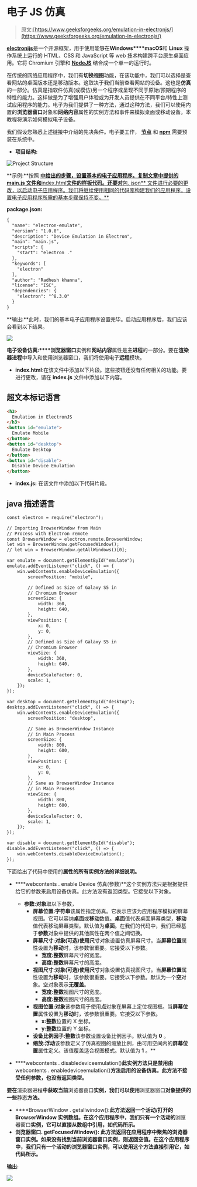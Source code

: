 # 电子 JS 仿真

> 原文:[https://www.geeksforgeeks.org/emulation-in-electronjs/](https://www.geeksforgeeks.org/emulation-in-electronjs/)

[**electronijs**](https://www.geeksforgeeks.org/introduction-to-electronjs/)是一个开源框架，用于使用能够在**Windows****macOS**和 **Linux** 操作系统上运行的 HTML、CSS 和 JavaScript 等 web 技术构建跨平台原生桌面应用。它将 Chromium 引擎和 [**NodeJS**](https://www.geeksforgeeks.org/introduction-to-nodejs/) 结合成一个单一的运行时。

在传统的网络应用程序中，我们有**切换视图**功能，在该功能中，我们可以选择是查看网站的桌面版本还是移动版本。这取决于我们当前查看网站的设备。这也是**仿真**的一部分。仿真是指软件仿真(或模仿)另一个程序或呈现不同于原始/预期程序的特性的能力。这样做是为了增强用户体验或为开发人员提供在不同平台/特性上测试应用程序的能力。电子为我们提供了一种方法，通过这种方法，我们可以使用内置的**浏览器窗口**对象和**网络内容**属性的实例方法和事件来模拟桌面或移动设备。本教程将演示如何模拟电子设备。

我们假设您熟悉上述链接中介绍的先决条件。电子要工作， [**节点**](https://www.geeksforgeeks.org/introduction-to-nodejs/) 和 [**npm**](https://www.geeksforgeeks.org/node-js-npm-node-package-manager/) 需要预装在系统中。

*   **项目结构:**

![Project Structure](img/721cf2f2540d206871a6b8d6777f9b55.png)

**示例:**按照 [**中给出的步骤，设置基本的电子应用程序。复制文章中提供的 **main.js** 文件和**index.html**文件的样板代码。还要对**包. json** 文件进行必要的更改，以启动电子应用程序。我们将继续使用相同的代码库构建我们的应用程序。设置电子应用程序所需的基本步骤保持不变。**](https://www.geeksforgeeks.org/dynamic-styling-in-electronjs/)

**package.json:**

```html
{
  "name": "electron-emulate",
  "version": "1.0.0",
  "description": "Device Emulation in Electron",
  "main": "main.js",
  "scripts": {
    "start": "electron ."
  },
  "keywords": [
    "electron"
  ],
  "author": "Radhesh khanna",
  "license": "ISC",
  "dependencies": {
    "electron": "^8.3.0"
  }
}

```

**输出:**此时，我们的基本电子应用程序设置完毕。启动应用程序后，我们应该会看到以下结果。

[![](img/b32d8f95392fcbe0adbaa31fa63d952f.png)](https://media.geeksforgeeks.org/wp-content/uploads/20200512225834/Output-1105.png)

**电子设备仿真:****浏览器窗口**实例和**网站内容**属性是**主进程**的一部分。要在**渲染器进程**中导入和使用浏览器窗口，我们将使用电子**远程**模块。

*   **index.html**:在该文件中添加以下片段。这些按钮还没有任何相关的功能。要进行更改，请在 **index.js** 文件中添加以下内容。

## 超文本标记语言

```html
<h3>
  Emulation in ElectronJS
</h3>
<button id="emulate">
  Emulate Mobile
</button>
<button id="desktop">
  Emulate Desktop
</button>
<button id="disable">
  Disable Device Emulation
</button>
```

*   **index.js:** 在该文件中添加以下代码片段。

## java 描述语言

```html
const electron = require("electron");

// Importing BrowserWindow from Main 
// Process with Electron remote
const BrowserWindow = electron.remote.BrowserWindow;
let win = BrowserWindow.getFocusedWindow();
// let win = BrowserWindow.getAllWindows()[0];

var emulate = document.getElementById("emulate");
emulate.addEventListener("click", () => {
    win.webContents.enableDeviceEmulation({
        screenPosition: "mobile",

        // Defined as Size of Galaxy S5 in 
        // Chromium Browser
        screenSize: {
            width: 360,
            height: 640,
        },
        viewPosition: {
            x: 0,
            y: 0,
        },
        // Defined as Size of Galaxy S5 in
        // Chromium Browser
        viewSize: {
            width: 360,
            height: 640,
        },
        deviceScaleFactor: 0,
        scale: 1,
    });
});

var desktop = document.getElementById("desktop");
desktop.addEventListener("click", () => {
    win.webContents.enableDeviceEmulation({
        screenPosition: "desktop",

        // Same as BrowserWindow Instance 
        // in Main Process
        screenSize: {
            width: 800,
            height: 600,
        },
        viewPosition: {
            x: 0,
            y: 0,
        },
        // Same as BrowserWindow Instance 
        // in Main Process
        viewSize: {
            width: 800,
            height: 600,
        },
        deviceScaleFactor: 0,
        scale: 1,
    });
});

var disable = document.getElementById("disable");
disable.addEventListener("click", () => {
    win.webContents.disableDeviceEmulation();
});
```

下面给出了代码中使用的[](https://www.electronjs.org/docs/api/web-contents)**属性的所有实例方法的详细说明。**

*   ****webcontents . enable Device 仿真(参数)**这个实例方法只是根据提供给它的参数来启用设备仿真。此方法没有返回类型。它接受以下对象。

    *   **参数:对象**取以下参数，
        *   **屏幕位置:字符串**该属性指定仿真。它表示应该为应用程序模拟的屏幕视图。它可以容纳**桌面**或**移动**数值。**桌面**值代表桌面屏幕类型，**移动**值代表移动屏幕类型。默认值为**桌面**。在我们的代码中，我们已经基于**参数**对象中提供的其他属性在两个值之间切换。
        *   **屏幕尺寸:对象(可选)**使用**尺寸**对象设置仿真屏幕尺寸。当**屏幕位置**属性设置为**移动**时，该参数很重要。它接受以下参数。
            *   **宽度:整数**屏幕尺寸的宽度。
            *   **高度:整数**屏幕尺寸的高度。
        *   **视图尺寸:对象(可选)**使用**尺寸**对象设置仿真视图尺寸。当**屏幕位置**属性设置为**移动**时，该参数很重要。它接受以下参数。默认为一个**空**对象。空对象表示**无覆盖**。
            *   **宽度:整数**视图尺寸的宽度。
            *   **高度:整数**视图尺寸的高度。
        *   **视图位置:对象**该参数用于使用**点**对象在屏幕上定位视图框。当**屏幕位置**属性设置为**移动**时，该参数很重要。它接受以下参数。
            *   **x:整数**位置的 X 坐标。
            *   **y:整数**位置的 Y 坐标。
        *   **设备比例因子:整数**该参数设置设备比例因子。默认值为 **0** 。
        *   **缩放:浮动**该参数定义了仿真视图的缩放比例，由可用空间内的**屏幕位置**属性定义。该值覆盖适合视图模式。默认值为 **1** 。** 
*   ****webcontents . disabledeviceemulation()**此实例方法只是禁用由**webcontents . enabledeviceemulation()**方法启用的设备仿真。此方法不接受任何参数，也没有返回类型。**

**要在**渲染器进程**中获取当前**浏览器窗口**实例，我们可以使用**浏览器窗口**对象提供的一些**静态**方法。**

*   ****BrowserWindow . getallwindow():**此方法返回一个活动/打开的 BrowserWindow 实例数组。在这个应用程序中，我们只有一个活动的**浏览器窗口**实例，它可以直接从数组中引用，如代码所示。**
*   ****浏览器窗口. getFocusedWindow():** 此方法返回在应用程序中聚焦的**浏览器窗口**实例。如果没有找到当前浏览器窗口实例，则返回**空值**。在这个应用程序中，我们只有一个活动的**浏览器窗口**实例，可以使用这个方法直接引用它，如代码所示。** 

****输出:****

**[![](img/0ce0707fbf3fcf1dfc7fd9fff59283b0.png)](https://media.geeksforgeeks.org/wp-content/uploads/20200606212155/Output-1-GIF5.gif)**